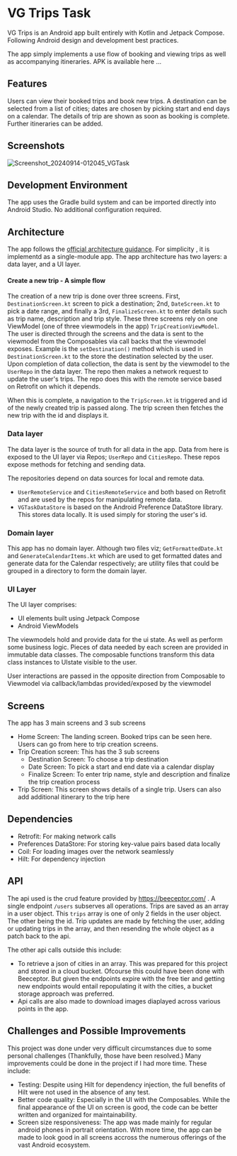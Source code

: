 # VG Trips Task
VG Trips is an Android app built entirely with Kotlin and Jetpack Compose. Following Android design and development best practices.

The app simply implements a use flow of booking and viewing trips as well as accompanying itineraries.
APK is available here ...

## Features
Users can view their booked trips and book new trips. A destination can be selected from a list of cities; dates are chosen by picking start and end days on a calendar. The details of trip are shown as soon as booking is complete. Further itineraries can be added.

## Screenshots
![Screenshot_20240914-012045_VGTask](https://github.com/user-attachments/assets/f0d63e75-005b-468b-b560-8f6440ca85c7)

## Development Environment
The app uses the Gradle build system and can be imported directly into Android Studio.
No additional configuration required.

## Architecture
The app follows the [official architecture guidance](https://developer.android.com/topic/architecture). For simplicity , it is  implementd as a single-module app.
The app architecture has two layers: a data layer, and a UI layer.

#### Create a new trip - A simple flow
The creation of a new trip is done over three screens. First, `DestinationScreen.kt` screen to pick a destination; 2nd, `DateScreen.kt` to pick a date range, and finally a 3rd, `FinalizeScreen.kt` to enter details such as trip name, description and trip style.
These three screens rely on one ViewModel (one of three viewmodels in the app) `TripCreationViewModel`. The user is directed through the screens and the data is sent to the viewmodel from the Composables via call backs that the viewmodel exposes. Example is the `setDestination()` method which is used in `DestinationScreen.kt` to the store the destination selected by the user.
Upon completion of data collection, the data is sent by the viewmodel to the `UserRepo` in the data layer. The repo then makes a network request to update the user's trips. The repo does this with the remote service based on Retrofit on which it depends.

When this is complete, a navigation to the `TripScreen.kt` is triggered and id of the newly created trip is passed along. The trip screen then fetches the new trip with the id and displays it.

### Data layer
The data layer is the source of truth for all data in the app. Data from here is exposed to the UI layer via Repos; `UserRepo` and `CitiesRepo`. These repos expose methods for fetching and sending data.

The repositories depend on data sources for local and remote data.
- `UserRemoteService` and `CitiesRemoteService` and both based on Retrofit and are used by the repos for manipulating remote data.
- `VGTaskDataStore` is based on the Android Preference DataStore library. This stores data locally. It is used simply for storing the user's id.


### Domain layer
This app has no domain layer. Although two files viz; `GetFormattedDate.kt` and `GenerateCalendarItems.kt` which are used to get formatted dates and generate data for the Calendar respectively; are utility files that could be grouped in a directory to form the domain layer.

### UI Layer
The UI layer comprises:
- UI elements built using Jetpack Compose
- Android ViewModels

The viewmodels hold and provide data for the ui state. As well as perform some business logic.
Pieces of data needed by each screen are provided in immutable data classes. The composable functions transform this data class instances to UIstate visible to the user.

User interactions are passed in the opposite direction from Composable to Viewmodel via callback/lambdas provided/exposed by the viewmodel

## Screens
The app has 3 main screens and 3 sub screens
- Home Screen: The landing screen. Booked trips can be seen here. Users can go from here to trip creation screens.
- Trip Creation screen: This has the 3 sub screens
  - Destination Screen: To choose a trip destination
  - Date Screen: To pick a start and end date via a calendar display
  - Finalize Screen: To enter trip name, style and description and finalize the trip creation process
- Trip Screen: This screen shows details of a single trip. Users can also add additional itinerary to the trip here

## Dependencies
- Retrofit: For making network calls
- Preferences DataStore: For storing key-value pairs based data locally
- Coil: For loading images over the network seamlessly
- Hilt: For dependency injection


## API
The api used is the crud feature provided by https://beeceptor.com/ . A single endpoint `/users` subserves all operations. Trips are saved as an array in a user object. This `trips` array is one of only 2 fields in the user object. The other being the id.
Trip updates are made by fetching the user, adding or updating trips in the array, and then resending the whole object as a patch back to the api.

The other api calls outside this include:
- To retrieve a json of cities in an array. This was prepared for this project and stored in a cloud bucket.
  Ofcourse this could have been done with Beeceptor. But given the endpoints expire with the free tier and getting new endpoints would entail repopulating it with the cities, a bucket storage approach was preferred.
- Api calls are also made to download images diaplayed across various points in the app.

## Challenges and Possible Improvements
This project was done under very difficult circumstances due to some personal challenges (Thankfully, those have been resolved.) Many improvements could be done in the project if I had more time.
  These include:
- Testing: Despite using Hilt for dependency injection, the full benefits of Hilt were not used in the absence of any test.
- Better code quality: Especially in the UI with the Composables. While the final appearance of the UI on screen is good, the code can be better written and organized for maintainability.
- Screen size responsiveness: The app was made mainly for regular android phones in portrait orientation. With more time, the app can be made to look good in all screens accross the numerous offerings of the vast Android ecosystem. 
